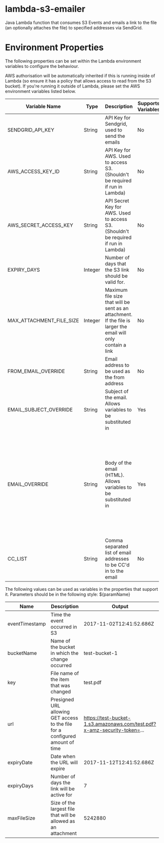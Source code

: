 # lambda-s3-emailer
Java Lambda function that consumes S3 Events and emails a link to the file (an optionally attaches the file) to specified addresses via SendGrid.

# Environment Properties
The following properties can be set within the Lambda environment variables to configure the behaviour.

AWS authorisation will be automatically inherited if this is running inside of Lambda (so ensure it has a policy that allows access to read from the S3 bucket).  If you're running it outside of Lambda, please set the AWS environment variables listed below.

| Variable Name | Type | Description | Supports Variables | Default |
| ------------- | ---- | ----------- | ------------------ | ------- |
| SENDGRID_API_KEY | String | API Key for Sendgrid, used to send the emails | No | None |
| AWS_ACCESS_KEY_ID | String | API Key for AWS. Used to access S3. (Shouldn't be required if run in Lambda) | No | None |
| AWS_SECRET_ACCESS_KEY | String | API Secret Key for AWS. Used to access S3. (Shouldn't be required if run in Lambda) | No | None |
| EXPIRY_DAYS   | Integer | Number of days that the S3 link should be valid for. | No | 7 |
| MAX_ATTACHMENT_FILE_SIZE | Integer | Maximum file size that will be sent as an attachment.  If the file is larger the email will only contain a link | No | 5242880 |
| FROM_EMAIL_OVERRIDE | String | Email address to be used as the from address | No | no_reply@s3-upload.aws | 
| EMAIL_SUBJECT_OVERRIDE | String | Subject of the email.  Allows variables to be substituted in | Yes | File Uploaded to S3 - ${eventTimestamp} |
| EMAIL_OVERRIDE | String | Body of the email (HTML).  Allows variables to be substituted in | Yes | ``` <body>A new file has been uploaded to S3. <br/>Bucket: ${bucketName} <br/>Name: ${key} <br/> <a href='${url}'>Click to Download</a> <br/> The above link will be valid for ${expiryDays} days and will not work after ${expiryDate}. <br/> If the file is less than ${maxFileSize} bytes it will be attached to this email.</body> </code> ``` |
| CC_LIST | String | Comma separated list of email addresses to be CC'd in to the email | No | (blank) |

The following values can be used as variables in the properties that support it.  Parameters should be in the following style: ${paramName}

| Name | Description | Output |
| ---- | ----------- | ------ |
| eventTimestamp | Time the event occurred in S3 | 2017-11-02T12:41:52.686Z |
| bucketName | Name of the bucket in which the change occurred | test-bucket-1 |
| key | File name of the item that was changed | test.pdf |
| url | Presigned URL allowing GET access to the file for a configured amount of time | https://test-bucket-1.s3.amazonaws.com/test.pdf?x-amz-security-token=... |
| expiryDate | Date when the URL will expire | 2017-11-12T12:41:52.686Z |
| expiryDays | Number of days the link will be active for | 7 |
| maxFileSize | Size of the largest file that will be allowed as an attachment | 5242880 |
